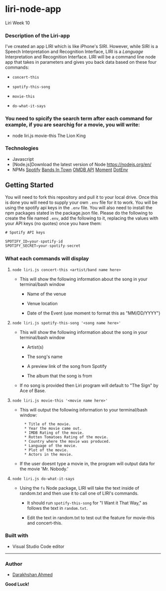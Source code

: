 # liri-node-app
Liri Week 10


### Description of the Liri-app

I've created an app LIRI which is like iPhone's SIRI. However, while SIRI is a Speech Interpretation and Recognition Interface, LIRI is a _Language_ Interpretation and Recognition Interface. LIRI will be a command line node app that takes in parameters and gives you back data based on these four commands:

  * `concert-this`

  * `spotify-this-song`

  * `movie-this`

  * `do-what-it-says`

  ### You need to spicify the search term after each command for example, if you are searchig for a movie, you will write:

  * node liri.js movie-this The Lion King 


### Technologies

* Javascript
* [Node.js]Download the latest version of Node https://nodejs.org/en/
* NPMs
 [Spotify](https://www.npmjs.com/package/node-spotify-api)
 [Bands In Town](http://www.artists.bandsintown.com/bandsintown-api)
 [OMDB API](http://www.omdbapi.com)
 [Moment](https://www.npmjs.com/package/moment)
 [DotEnv](https://www.npmjs.com/package/dotenv)


## Getting Started

You will need to fork this repository and pull it to your local drive. Once this is done you will need to supply your own `.env` file for it to work. You will be using the spotify api keys in the `.env` file. You will also need to install the npm packages stated in the package.json file. Please do the following to create the  file named `.env`, add the following to it, replacing the values with your API keys (no quotes) once you have them:

```js
# Spotify API keys

SPOTIFY_ID=your-spotify-id
SPOTIFY_SECRET=your-spotify-secret
```

### What each commands will display

1. `node liri.js concert-this <artist/band name here>`

   * This will show the following information about the song in your terminal/bash window

     * Name of the venue

     * Venue location

     * Date of the Event (use moment to format this as "MM/DD/YYYY")

2. `node liri.js spotify-this-song '<song name here>'`

   * This will show the following information about the song in your terminal/bash window

     * Artist(s)

     * The song's name

     * A preview link of the song from Spotify

     * The album that the song is from

   * If no song is provided then Liri program will default to "The Sign" by Ace of Base.


3. `node liri.js movie-this '<movie name here>'`

   * This will output the following information to your terminal/bash window:

     ```
       * Title of the movie.
       * Year the movie came out.
       * IMDB Rating of the movie.
       * Rotten Tomatoes Rating of the movie.
       * Country where the movie was produced.
       * Language of the movie.
       * Plot of the movie.
       * Actors in the movie.
     ```

   * If the user doesnt type a movie in, the program will output data for the movie 'Mr. Nobody.'

4. `node liri.js do-what-it-says`

   * Using the `fs` Node package, LIRI will take the text inside of random.txt and then use it to call one of LIRI's commands.

     * It should run `spotify-this-song` for "I Want it That Way," as follows the text in `random.txt`.

     * Edit the text in random.txt to test out the feature for movie-this and concert-this.


### Built with

* Visual Studio Code editor
- - -

### Author

* [Darakhshan Ahmed](https://dara9234.github.io/Bootstrap-Portfolio/)

**Good Luck!**